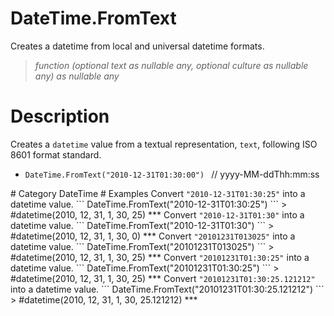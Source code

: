 ﻿# DateTime.FromText
Creates a datetime from local and universal datetime formats.
> _function (optional text as nullable any, optional culture as nullable any) as nullable any_
# Description 
Creates a <code>datetime</code> value from a textual representation, <code>text</code>, following ISO 8601 format standard.
  <ul>
   <li> <code>DateTime.FromText("2010-12-31T01:30:00") </code> // yyyy-MM-ddThh:mm:ss </li>
  </ul>
# Category 
DateTime
# Examples 
Convert <code>"2010-12-31T01:30:25"</code> into a datetime value.
```
DateTime.FromText("2010-12-31T01:30:25")
```
> #datetime(2010, 12, 31, 1, 30, 25)
***
Convert <code>"2010-12-31T01:30"</code> into a datetime value.
```
DateTime.FromText("2010-12-31T01:30")
```
> #datetime(2010, 12, 31, 1, 30, 0)
***
Convert <code>"20101231T013025"</code> into a datetime value.
```
DateTime.FromText("20101231T013025")
```
> #datetime(2010, 12, 31, 1, 30, 25)
***
Convert <code>"20101231T01:30:25"</code> into a datetime value.
```
DateTime.FromText("20101231T01:30:25")
```
> #datetime(2010, 12, 31, 1, 30, 25)
***
Convert <code>"20101231T01:30:25.121212"</code> into a datetime value.
```
DateTime.FromText("20101231T01:30:25.121212")
```
> #datetime(2010, 12, 31, 1, 30, 25.121212)
***
